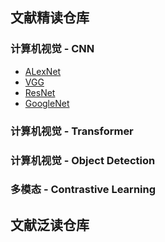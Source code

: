 ## 文献精读仓库

### 计算机视觉 - CNN
* [ALexNet](./CNN/AlexNet.md)
* [VGG](./CNN/VGG.md)
* [ResNet](./CNN/ResNet.md)
* [GoogleNet](./CNN/GoogleNet.md)

### 计算机视觉 - Transformer

### 计算机视觉 - Object Detection

### 多模态 - Contrastive Learning

## 文献泛读仓库